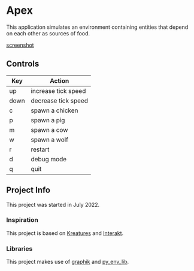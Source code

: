# Apex
This application simulates an environment containing entities that depend on each other as sources of food.

[screenshot](pics/screenshot.PNG)

## Controls
Key | Action
------------ | -------------
up | increase tick speed
down | decrease tick speed
c | spawn a chicken
p | spawn a pig
m | spawn a cow
w | spawn a wolf
r | restart
d | debug mode
q | quit

## Project Info
This project was started in July 2022.

### Inspiration
This project is based on [Kreatures](https://github.com/Stephenson-Software/Kreatures) and [Interakt](https://github.com/Stephenson-Software/Interakt).

### Libraries
This project makes use of [graphik](https://github.com/Preponderous-Software/graphik) and [py_env_lib](https://github.com/Preponderous-Software/py_env_lib).